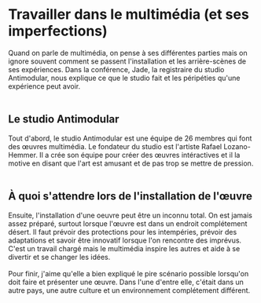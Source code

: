 # Travailler dans le multimédia (et ses imperfections)

Quand on parle de multimédia, on pense à ses différentes parties mais on ignore souvent comment se passent 
l'installation et les arrière-scènes de ses expériences. Dans la conférence, Jade, la registraire du studio
Antimodular, nous explique ce que le studio fait et les péripéties qu'une expérience peut avoir. <br>
<br>
## Le studio Antimodular
Tout d'abord, le studio Antimodular est une équipe de 26 membres qui font des œuvres multimédia. Le 
fondateur du studio est l'artiste Rafael Lozano-Hemmer. Il a crée son équipe pour créer des œuvres 
intéractives et il la motive en disant que l'art est amusant et de pas trop se mettre de pression. <br>
<br>
## À quoi s'attendre lors de l'installation de l'œuvre
Ensuite, l'installation d'une oeuvre peut être un inconnu total. On est jamais assez préparé, surtout 
lorsque l'œuvre est dans un endroit complétement désert. Il faut prévoir des protections pour les
intempéries, prévoir des adaptations et savoir être innovatif lorsque l'on rencontre des imprévus. 
C'est un travail chargé mais le multimédia inspire les autres et aide à se divertir et se changer les
idées.<br>
<br>
Pour finir, j'aime qu'elle a bien expliqué le pire scénario possible lorsqu'on doit faire et présenter
une œuvre. Dans l'une d'entre elle, c'était dans un autre pays, une autre culture et un environnement 
complétement différent. 
